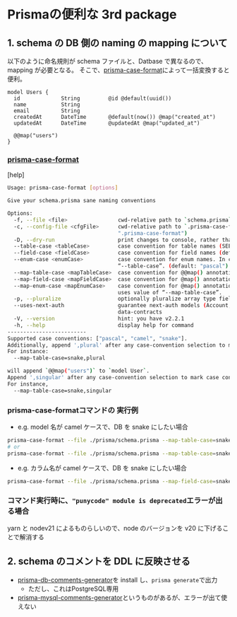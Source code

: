 # Prismaの便利な 3rd package

## 1. schema の DB 側の naming の mapping について

以下のように命名規則が schema ファイルと、Datbase で異なるので、mapping が必要となる。
そこで、[prisma-case-format](https://github.com/iiian/prisma-case-format)によって一括変換すると便利。

```prisma
model Users {
  id             String         @id @default(uuid())
  name           String
  email          String
  createdAt      DateTime       @default(now()) @map("created_at")
  updatedAt      DateTime       @updatedAt @map("updated_at")

  @@map("users")
}
```

### [prisma-case-format](https://github.com/iiian/prisma-case-format)

[help]

```sh
Usage: prisma-case-format [options]

Give your schema.prisma sane naming conventions

Options:
  -f, --file <file>                cwd-relative path to `schema.prisma` file (default: "schema.prisma")
  -c, --config-file <cfgFile>      cwd-relative path to `.prisma-case-format` config file (default:
                                   ".prisma-case-format")
  -D, --dry-run                    print changes to console, rather than back to file (default: false)
  --table-case <tableCase>         case convention for table names (SEE BOTTOM) (default: "pascal")
  --field-case <fieldCase>         case convention for field names (default: "camel")
  --enum-case <enumCase>           case convention for enum names. In case of not declared, uses value of
                                   “--table-case”. (default: "pascal")
  --map-table-case <mapTableCase>  case convention for @@map() annotations (SEE BOTTOM)
  --map-field-case <mapFieldCase>  case convention for @map() annotations
  --map-enum-case <mapEnumCase>    case convention for @map() annotations of enums.  In case of not declared,
                                   uses value of “--map-table-case”.
  -p, --pluralize                  optionally pluralize array type fields (default: false)
  --uses-next-auth                 guarantee next-auth models (Account, User, Session, etc) uphold their
                                   data-contracts
  -V, --version                    hint: you have v2.2.1
  -h, --help                       display help for command
-------------------------
Supported case conventions: ["pascal", "camel", "snake"].
Additionally, append ',plural' after any case-convention selection to mark case convention as pluralized.
For instance:
  --map-table-case=snake,plural

will append `@@map("users")` to `model User`.
Append ',singular' after any case-convention selection to mark case convention as singularized.
For instance,
  --map-table-case=snake,singular
```

### prisma-case-formatコマンドの 実行例

- e.g. model 名が camel ケースで、DB を snake にしたい場合

```sh
prisma-case-format --file ./prisma/schema.prisma --map-table-case=snake,singular
# or
prisma-case-format --file ./prisma/schema.prisma --map-table-case=snake,plural
```

- e.g. カラム名が camel ケースで、DB を snake にしたい場合

```sh
prisma-case-format --file ./prisma/schema.prisma --map-field-case=snake
```

### コマンド実行時に、`"punycode" module is deprecated`エラーが出る場合

yarn と nodev21 によるものらしいので、node のバージョンを v20 に下げることで解消する

## 2. schema のコメントを DDL に反映させる

- [prisma-db-comments-generator](https://github.com/onozaty/prisma-db-comments-generator)を install し、`prisma generate`で出力
  - ただし、これはPostgreSQL専用
- [prisma-mysql-comments-generator](https://github.com/thelinuxlich/prisma-mysql-comments-generator)というものがあるが、エラーが出て使えない
